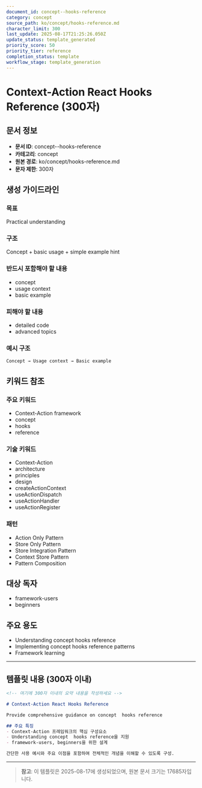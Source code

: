 ```yaml
---
document_id: concept--hooks-reference
category: concept
source_path: ko/concept/hooks-reference.md
character_limit: 300
last_update: 2025-08-17T21:25:26.050Z
update_status: template_generated
priority_score: 50
priority_tier: reference
completion_status: template
workflow_stage: template_generation
---
```


# Context-Action React Hooks Reference (300자)

## 문서 정보
- **문서 ID**: concept--hooks-reference
- **카테고리**: concept
- **원본 경로**: ko/concept/hooks-reference.md
- **문자 제한**: 300자

## 생성 가이드라인

### 목표
Practical understanding

### 구조
Concept + basic usage + simple example hint

### 반드시 포함해야 할 내용
- concept
- usage context
- basic example

### 피해야 할 내용  
- detailed code
- advanced topics

### 예시 구조
```
Concept → Usage context → Basic example
```

## 키워드 참조

### 주요 키워드
- Context-Action framework
- concept
- hooks
- reference

### 기술 키워드
- Context-Action
- architecture
- principles
- design
- createActionContext
- useActionDispatch
- useActionHandler
- useActionRegister

### 패턴
- Action Only Pattern
- Store Only Pattern
- Store Integration Pattern
- Context Store Pattern
- Pattern Composition

## 대상 독자
- framework-users
- beginners

## 주요 용도
- Understanding concept  hooks reference
- Implementing concept  hooks reference patterns
- Framework learning

---

## 템플릿 내용 (300자 이내)

```markdown
<!-- 여기에 300자 이내의 요약 내용을 작성하세요 -->

# Context-Action React Hooks Reference

Provide comprehensive guidance on concept  hooks reference

## 주요 특징
- Context-Action 프레임워크의 핵심 구성요소
- Understanding concept  hooks reference을 지원
- framework-users, beginners을 위한 설계

간단한 사용 예시와 주요 이점을 포함하여 전체적인 개념을 이해할 수 있도록 구성.
```

---

> **참고**: 이 템플릿은 2025-08-17에 생성되었으며, 
> 원본 문서 크기는 17685자입니다.
